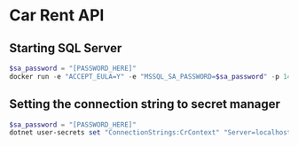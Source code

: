 # Car Rent API

## Starting SQL Server

```powershell
$sa_password = "[PASSWORD_HERE]"
docker run -e "ACCEPT_EULA=Y" -e "MSSQL_SA_PASSWORD=$sa_password" -p 1433:1433 -v sqlvolume:/var/opt/mssql -d --rm --name mssql-api mcr.microsoft.com/mssql/server:2022-latest
```

## Setting the connection string to secret manager

```powershell
$sa_password = "[PASSWORD_HERE]"
dotnet user-secrets set "ConnectionStrings:CrContext" "Server=localhost; Database=CarRent; User Id=sa; Password=$sa_password; TrustServerCertificate=True"
```
